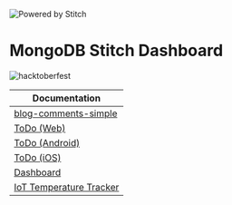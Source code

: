 ![Powered by Stitch](http://badge.learnstitch.com/?appid=new-pizza-dash-ecvxo)

# MongoDB Stitch Dashboard

![hacktoberfest](https://github.com/mongodb/hacktoberfest2018/raw/master/assets/stitch-hacktoberfest-header.png)

| Documentation                                                                                  |
| ---------------------------------------------------------------------------------------------- |
| [blog-comments-simple](https://docs.mongodb.com/stitch/getting-started/first-stitch-app/)      |
| [ToDo (Web)](https://docs.mongodb.com/stitch/getting-started/todo-web/)                        |
| [ToDo (Android)](https://docs.mongodb.com/stitch/getting-started/todo-android/)                |
| [ToDo (iOS)](https://docs.mongodb.com/stitch/getting-started/todo-ios/)                        |
| [Dashboard](https://docs.mongodb.com/stitch/getting-started/dashboard/)                        |
| [IoT Temperature Tracker](https://docs.mongodb.com/stitch/getting-started/temperature-tracker/)|

